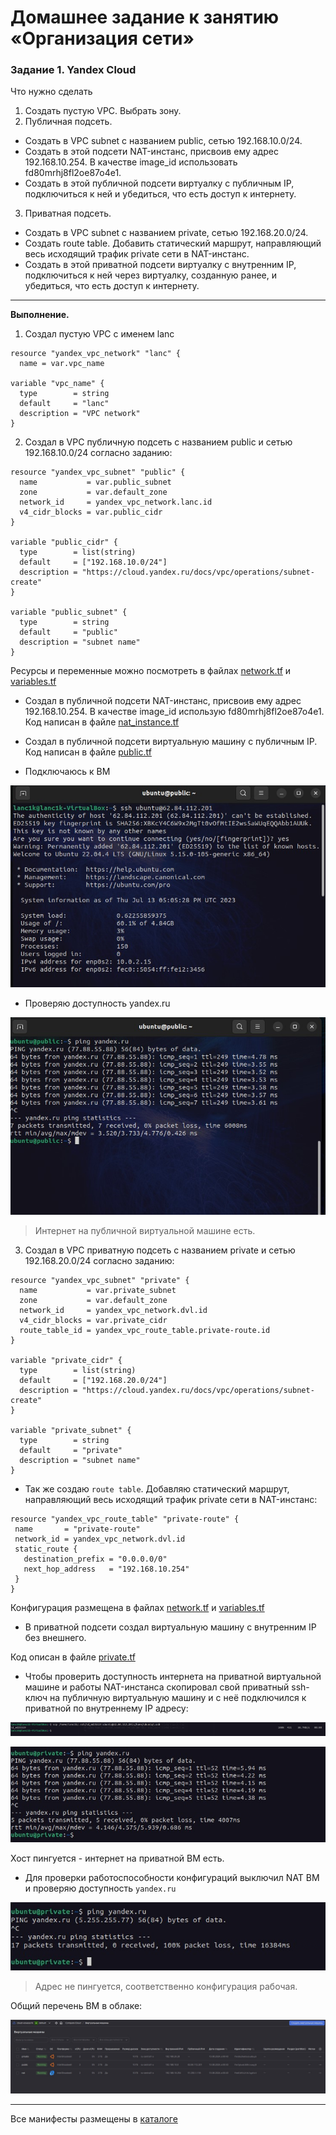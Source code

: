 # Домашнее задание к занятию «Организация сети»

### Задание 1. Yandex Cloud
Что нужно сделать

1. Создать пустую VPC. Выбрать зону.
2. Публичная подсеть.
 - Создать в VPC subnet с названием public, сетью 192.168.10.0/24.
 - Создать в этой подсети NAT-инстанс, присвоив ему адрес 192.168.10.254. В качестве image_id использовать fd80mrhj8fl2oe87o4e1.
 - Создать в этой публичной подсети виртуалку с публичным IP, подключиться к ней и убедиться, что есть доступ к интернету.
3. Приватная подсеть.
 - Создать в VPC subnet с названием private, сетью 192.168.20.0/24.
 - Создать route table. Добавить статический маршрут, направляющий весь исходящий трафик private сети в NAT-инстанс.
 - Создать в этой приватной подсети виртуалку с внутренним IP, подключиться к ней через виртуалку, созданную ранее, и убедиться, что есть доступ к интернету.

----

**Выполнение.**

1. Создал пустую VPC с именем lanc

```
resource "yandex_vpc_network" "lanc" {
  name = var.vpc_name

variable "vpc_name" {
  type        = string
  default     = "lanc"
  description = "VPC network"
}
```

2. Создал в VPC публичную подсеть с названием public и сетью 192.168.10.0/24 согласно заданию:

```
resource "yandex_vpc_subnet" "public" {
  name           = var.public_subnet
  zone           = var.default_zone
  network_id     = yandex_vpc_network.lanc.id
  v4_cidr_blocks = var.public_cidr
}

variable "public_cidr" {
  type        = list(string)
  default     = ["192.168.10.0/24"]
  description = "https://cloud.yandex.ru/docs/vpc/operations/subnet-create"
}

variable "public_subnet" {
  type        = string
  default     = "public"
  description = "subnet name"
}
```

Ресурсы и переменные можно посмотреть в файлах [network.tf](https://github.com/VladimirEremenko-web/devops-netology/blob/main/clopro-homeworks/01/src/network.tf) и [variables.tf](https://github.com/VladimirEremenko-web/devops-netology/blob/main/clopro-homeworks/01/src/variables.tf)

 - Создал в публичной подсети NAT-инстанс, присвоив ему адрес 192.168.10.254. В качестве image_id использую fd80mrhj8fl2oe87o4e1. Код написан в файле [nat_instance.tf](https://github.com/VladimirEremenko-web/devops-netology/blob/main/clopro-homeworks/01/src/nat_instance.tf)

 - Создал в публичной подсети виртуальную машину с публичным IP. Код написан в файле [public.tf](https://github.com/VladimirEremenko-web/devops-netology/blob/main/clopro-homeworks/01/src/public.tf)

 - Подключаюсь к BM

  ![Ск](./images/connect%20to%20public%20BM.jpg)

 - Проверяю доступность yandex.ru

  ![Ск](./images/ping%20ya%20with%20public%20BM.jpg)

>Интернет на публичной виртуальной машине есть.

3. Создал в VPC приватную подсеть с названием private и сетью 192.168.20.0/24 согласно заданию:

```
resource "yandex_vpc_subnet" "private" {
  name           = var.private_subnet
  zone           = var.default_zone
  network_id     = yandex_vpc_network.dvl.id
  v4_cidr_blocks = var.private_cidr
  route_table_id = yandex_vpc_route_table.private-route.id
}

variable "private_cidr" {
  type        = list(string)
  default     = ["192.168.20.0/24"]
  description = "https://cloud.yandex.ru/docs/vpc/operations/subnet-create"
}

variable "private_subnet" {
  type        = string
  default     = "private"
  description = "subnet name"
}
```

 - Так же создаю `route table`. Добавляю статический маршрут, направляющий весь исходящий трафик private сети в NAT-инстанс:

 ```
resource "yandex_vpc_route_table" "private-route" {
  name       = "private-route"
  network_id = yandex_vpc_network.dvl.id
  static_route {
    destination_prefix = "0.0.0.0/0"
    next_hop_address   = "192.168.10.254"
  }
}
 ```
Конфигурация размещена в файлах [network.tf](https://github.com/VladimirEremenko-web/devops-netology/blob/main/clopro-homeworks/01/src/network.tf) и [variables.tf](https://github.com/VladimirEremenko-web/devops-netology/blob/main/clopro-homeworks/01/src/variables.tf)

 - В приватной подсети создал виртуальную машину с внутренним IP без внешнего.

 Код описан в файле [private.tf](https://github.com/VladimirEremenko-web/devops-netology/blob/main/clopro-homeworks/01/src/private.tf)

 - Чтобы проверить доступность интернета на приватной виртуальной машине и работы NAT-инстанса скопировал свой приватный ssh-ключ на публичную виртуальную машину и с неё подключился к приватной по внутреннему IP адресу:

 ![as](./images/copy%20private%20key%20to%20public%20BM.jpg)

 ![as](./images/ping%20yandex%20with%20private%20BM.jpg)

Хост пингуется - интернет на приватной BM есть.

 - Для проверки работоспособности конфигураций выключил NAT BM и проверяю доступность `yandex.ru`

 ![as](./images/ping%20ya%20with%20stopped%20nat%20BM.jpg)

 > Адрес не пингуется, соответственно конфигурация рабочая.

 Общий перечень BM в облаке:

 ![as](./images/BM%20list.jpg)

 ----

Все манифесты размещены в [каталоге](https://github.com/VladimirEremenko-web/devops-netology/tree/main/clopro-homeworks/01/src)
